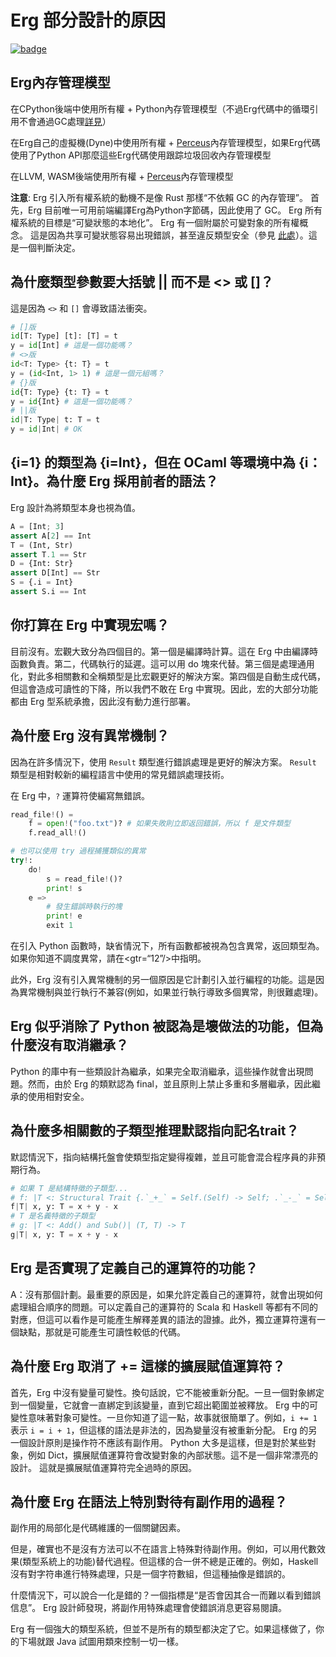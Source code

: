# Erg 部分設計的原因

[![badge](https://img.shields.io/endpoint.svg?url=https%3A%2F%2Fgezf7g7pd5.execute-api.ap-northeast-1.amazonaws.com%2Fdefault%2Fsource_up_to_date%3Fowner%3Derg-lang%26repos%3Derg%26ref%3Dmain%26path%3Ddoc/EN/faq_syntax.md%26commit_hash%3D750831b0bdfee37fb71c8e9d315a93040fdea9c9)](https://gezf7g7pd5.execute-api.ap-northeast-1.amazonaws.com/default/source_up_to_date?owner=erg-lang&repos=erg&ref=main&path=doc/EN/faq_syntax.md&commit_hash=750831b0bdfee37fb71c8e9d315a93040fdea9c9)

## Erg內存管理模型

在CPython後端中使用所有權 + Python內存管理模型（不過Erg代碼中的循環引用不會通過GC處理[詳見](/syntax/18_ownership.md/#循環引用)）

在Erg自己的虛擬機(Dyne)中使用所有權 + [Perceus](https://www.microsoft.com/en-us/research/uploads/prod/2020/11/perceus-tr-v1.pdf)內存管理模型，如果Erg代碼使用了Python API那麼這些Erg代碼使用跟踪垃圾回收內存管理模型

在LLVM, WASM後端使用所有權 + [Perceus](https://www.microsoft.com/en-us/research/uploads/prod/2020/11/perceus-tr-v1.pdf)內存管理模型

__注意__: Erg 引入所有權系統的動機不是像 Rust 那樣“不依賴 GC 的內存管理”。
首先，Erg 目前唯一可用前端編譯Erg為Python字節碼，因此使用了 GC。
Erg 所有權系統的目標是“可變狀態的本地化”。 Erg 有一個附屬於可變對象的所有權概念。
這是因為共享可變狀態容易出現錯誤，甚至違反類型安全（參見 [此處](../syntax/type/advanced/shared.md#共享参考)）。這是一個判斷決定。

## 為什麼類型參數要大括號 || 而不是 <> 或 []？

這是因為 `<>` 和 `[]` 會導致語法衝突。

```python
# []版
id[T: Type] [t]: [T] = t
y = id[Int] # 這是一個功能嗎？
# <>版
id<T: Type> {t: T} = t
y = (id<Int, 1> 1) # 這是一個元組嗎？
# {}版
id{T: Type} {t: T} = t
y = id{Int} # 這是一個功能嗎？
# ||版
id|T: Type| t: T = t
y = id|Int| # OK
```

## {i=1} 的類型為 {i=Int}，但在 OCaml 等環境中為 {i：Int}。為什麼 Erg 採用前者的語法？

Erg 設計為將類型本身也視為值。

```python
A = [Int; 3]
assert A[2] == Int
T = (Int, Str)
assert T.1 == Str
D = {Int: Str}
assert D[Int] == Str
S = {.i = Int}
assert S.i == Int
```

## 你打算在 Erg 中實現宏嗎？

目前沒有。宏觀大致分為四個目的。第一個是編譯時計算。這在 Erg 中由編譯時函數負責。第二，代碼執行的延遲。這可以用 do 塊來代替。第三個是處理通用化，對此多相關數和全稱類型是比宏觀更好的解決方案。第四個是自動生成代碼，但這會造成可讀性的下降，所以我們不敢在 Erg 中實現。因此，宏的大部分功能都由 Erg 型系統承擔，因此沒有動力進行部署。

## 為什麼 Erg 沒有異常機制？

因為在許多情況下，使用 `Result` 類型進行錯誤處理是更好的解決方案。 `Result` 類型是相對較新的編程語言中使用的常見錯誤處理技術。

在 Erg 中，`?` 運算符使編寫無錯誤。

```python
read_file!() =
    f = open!("foo.txt")? # 如果失敗則立即返回錯誤，所以 f 是文件類型
    f.read_all!()

# 也可以使用 try 過程捕獲類似的異常
try!:
    do!
        s = read_file!()?
        print! s
    e =>
        # 發生錯誤時執行的塊
        print! e
        exit 1
```

在引入 Python 函數時，缺省情況下，所有函數都被視為包含異常，返回類型為。如果你知道不調度異常，請在<gtr=“12”/>中指明。

此外，Erg 沒有引入異常機制的另一個原因是它計劃引入並行編程的功能。這是因為異常機制與並行執行不兼容(例如，如果並行執行導致多個異常，則很難處理)。

## Erg 似乎消除了 Python 被認為是壞做法的功能，但為什麼沒有取消繼承？

Python 的庫中有一些類設計為繼承，如果完全取消繼承，這些操作就會出現問題。然而，由於 Erg 的類默認為 final，並且原則上禁止多重和多層繼承，因此繼承的使用相對安全。

## 為什麼多相關數的子類型推理默認指向記名trait？

默認情況下，指向結構托盤會使類型指定變得複雜，並且可能會混合程序員的非預期行為。

```python
# 如果 T 是結構特徵的子類型...
# f: |T <: Structural Trait {.`_+_` = Self.(Self) -> Self; .`_-_` = Self.(Self) -> Self}| (T, T) -> T
f|T| x, y: T = x + y - x
# T 是名義特徵的子類型
# g: |T <: Add() and Sub()| (T, T) -> T
g|T| x, y: T = x + y - x
```

## Erg 是否實現了定義自己的運算符的功能？

A：沒有那個計劃。最重要的原因是，如果允許定義自己的運算符，就會出現如何處理組合順序的問題。可以定義自己的運算符的 Scala 和 Haskell 等都有不同的對應，但這可以看作是可能產生解釋差異的語法的證據。此外，獨立運算符還有一個缺點，那就是可能產生可讀性較低的代碼。

## 為什麼 Erg 取消了 += 這樣的擴展賦值運算符？

首先，Erg 中沒有變量可變性。換句話說，它不能被重新分配。一旦一個對象綁定到一個變量，它就會一直綁定到該變量，直到它超出範圍並被釋放。 Erg 中的可變性意味著對象可變性。一旦你知道了這一點，故事就很簡單了。例如，`i += 1` 表示 `i = i + 1`，但這樣的語法是非法的，因為變量沒有被重新分配。 Erg 的另一個設計原則是操作符不應該有副作用。 Python 大多是這樣，但是對於某些對象，例如 Dict，擴展賦值運算符會改變對象的內部狀態。這不是一個非常漂亮的設計。
這就是擴展賦值運算符完全過時的原因。

## 為什麼 Erg 在語法上特別對待有副作用的過程？

副作用的局部化是代碼維護的一個關鍵因素。

但是，確實也不是沒有方法可以不在語言上特殊對待副作用。例如，可以用代數效果(類型系統上的功能)替代過程。但這樣的合一併不總是正確的。例如，Haskell 沒有對字符串進行特殊處理，只是一個字符數組，但這種抽像是錯誤的。

什麼情況下，可以說合一化是錯的？一個指標是“是否會因其合一而難以看到錯誤信息”。 Erg 設計師發現，將副作用特殊處理會使錯誤消息更容易閱讀。

Erg 有一個強大的類型系統，但並不是所有的類型都決定了它。如果這樣做了，你的下場就跟 Java 試圖用類來控制一切一樣。
